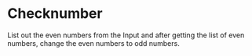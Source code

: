 # Checknumber
List out the even numbers from the Input and after getting the list of even numbers, change the even numbers to odd numbers.
